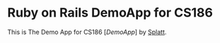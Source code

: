 # Ruby on Rails DemoApp for CS186

This is The Demo App for CS186
[*DemoApp*] 
by [Splatt](mailto:splatt@mills.edu/).